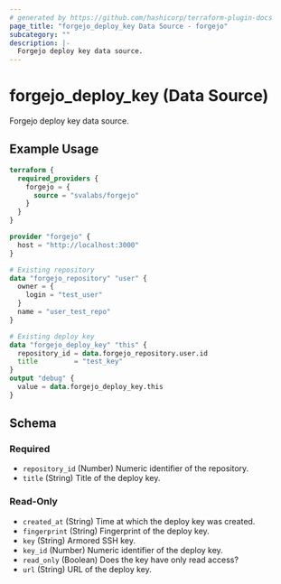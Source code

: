 ```yaml
---
# generated by https://github.com/hashicorp/terraform-plugin-docs
page_title: "forgejo_deploy_key Data Source - forgejo"
subcategory: ""
description: |-
  Forgejo deploy key data source.
---
```


# forgejo_deploy_key (Data Source)

Forgejo deploy key data source.

## Example Usage

```terraform
terraform {
  required_providers {
    forgejo = {
      source = "svalabs/forgejo"
    }
  }
}

provider "forgejo" {
  host = "http://localhost:3000"
}

# Existing repository
data "forgejo_repository" "user" {
  owner = {
    login = "test_user"
  }
  name = "user_test_repo"
}

# Existing deploy key
data "forgejo_deploy_key" "this" {
  repository_id = data.forgejo_repository.user.id
  title         = "test_key"
}
output "debug" {
  value = data.forgejo_deploy_key.this
}
```

<!-- schema generated by tfplugindocs -->
## Schema

### Required

- `repository_id` (Number) Numeric identifier of the repository.
- `title` (String) Title of the deploy key.

### Read-Only

- `created_at` (String) Time at which the deploy key was created.
- `fingerprint` (String) Fingerprint of the deploy key.
- `key` (String) Armored SSH key.
- `key_id` (Number) Numeric identifier of the deploy key.
- `read_only` (Boolean) Does the key have only read access?
- `url` (String) URL of the deploy key.
